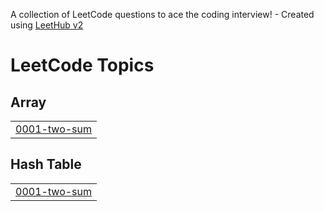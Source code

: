 A collection of LeetCode questions to ace the coding interview! - Created using [LeetHub v2](https://github.com/arunbhardwaj/LeetHub-2.0)
<!---LeetCode Topics Start-->
# LeetCode Topics
## Array
|  |
| ------- |
| [0001-two-sum](https://github.com/nkswalih/leetcode/tree/master/0001-two-sum) |
## Hash Table
|  |
| ------- |
| [0001-two-sum](https://github.com/nkswalih/leetcode/tree/master/0001-two-sum) |
<!---LeetCode Topics End-->